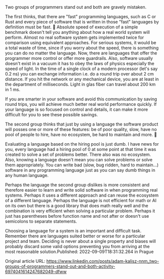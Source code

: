 Two groups of programmers stand out and both are gravely mistaken.

The first thinks, that there are "fast" programming languages, such as C or Rust and every piece of software that is written in those "fast" languages by definition must be fast. 🤔
Absolute speed of execution of a simple benchmark doesn't tell you anything about how a real world system will perform. Almost no real software system gets implemented twice for comparison using equivalent approaches. For serious systems, it would be a total waste of time, since if you worry about the speed, there is something you can do no matter the language. Now, there are languages that offer the programmer more control or offer more guardrails. Also, software usually doesn't exist in a vacuum it has to obey the laws of physics especially the speed of light. In the time of a single clock of a modern processor (let's say 0.2 ns) you can exchange information i.e. do a round trip over about 2 cm distance. If you hit the network or any mechanical device, you are at least in the department of milliseconds. Light in glas fiber can travel about 200 km in 1 ms.

If you are smarter in your software and avoid this communication by saving round trips, you will achieve much better real world performance quickly. If your language is so focused on control and details, it can make it more difficult for you to see these possible savings.

The second group thinks that just by using a language the software product will posses one or more of these features: be of poor quality, slow, have no pool of people to hire, have no ecosystem, be hard to maintain and more. 🤔

Evaluating a language based on the hiring pool is just dumb. I have news for you, every language had a hiring pool of 0 at some point at that time it was created to solve a set of problems better. There also was no ecosystem. Also, knowing a language doesn't mean you can solve problems or solve them appropriately. You can write bad (slow, bug ridden, hard to maintain...) software in any programming language just as you can say dumb things in any human language.

Perhaps the language the second group dislikes is more consistent and therefore easier to learn and write solid software in when programming real systems. Perhaps it uses a different approach and can reuse the ecosystem of a different language. Perhaps the language is not efficient for math or AI on its own but there is a good library that does math really well and the combination is very efficient when solving a particular problem. Perhaps it just has parentheses before function name and not after or doesn't use semicolons to separate statements.

Choosing a language for a system is an important and difficult task. Remember there are languages suited better or worse for a particular project and team. Deciding is never about a single property and biases will probably discard some valid options preventing you from arriving at the most reasonable solution.Published: 2022-09-09T18:31:32.264 in Prague

Original article URL: https://www.linkedin.com/posts/adam-kalisz-nnm_two-groups-of-programmers-stand-out-and-both-activity-6974041614247682049-dfww

